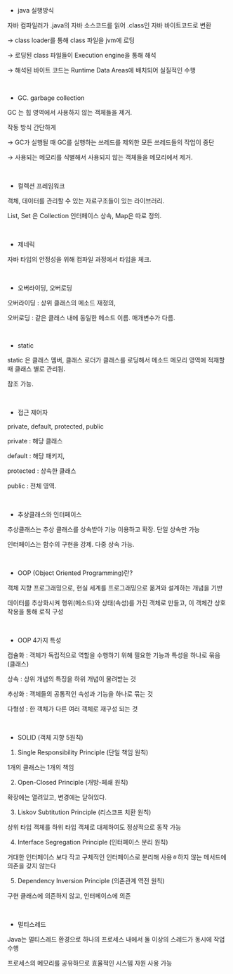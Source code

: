 - java 실행방식

자바 컴파일러가 .java의 자바 소스코드를 읽어 .class인 자바 바이트코드로 변환

→ class loader를 통해 class 파일을 jvm에 로딩

→ 로딩된 class 파일들이 Execution engine을 통해 해석

→ 해석된 바이트 코드는 Runtime Data Areas에 배치되어 실질적인 수행

<br/>

- GC. garbage collection

GC 는 힙 영역에서 사용하지 않는 객체들을 제거.

작동 방식 간단하게

→ GC가 실행될 때 GC를 실행하는 쓰레드를 제외한 모든 쓰레드들의 작업이 중단

→ 사용되는 메모리를 식별해서 사용되지 않는 객체들을 메모리에서 제거.

<br/>

- 컬렉션 프레임워크

객체, 데이터를 관리할 수 있는 자료구조들이 있는 라이브러리. 

List, Set 은 Collection 인터페이스 상속, Map은 따로 정의.

<br/>

- 제네릭

자바 타입의 안정성을 위해 컴파일 과정에서 타입을 체크.

<br/>

- 오버라이딩, 오버로딩

오버라이딩 : 상위 클래스의 메소드 재정의, 

오버로딩 : 같은 클래스 내에 동일한 메소드 이름. 매개변수가 다름.

<br/>

- static

static 은 클래스 멤버, 클래스 로더가 클래스를 로딩해서 메소드 메모리 영역에 적재할 때 클래스 별로 관리됨. 

참조 가능.

<br/>

- 접근 제어자

private, default, protected, public

private : 해당 클래스

default : 해당 패키지,

protected : 상속한 클래스 

public : 전체 영역.

<br/>

- 추상클래스와 인터페이스

추상클래스는 추상 클래스를 상속받아 기능 이용하고 확장. 단일 상속만 가능

인터페이스는 함수의 구현을 강제. 다중 상속 가능.

<br/>

- OOP (Object Oriented Programming)란?

객체 지향 프로그래밍으로, 현실 세계를 프로그래밍으로 옮겨와 설계하는 개념을 기반

데이터를 추상화시켜 행위(메소드)와 상태(속성)를 가진 객체로 만들고, 이 객체간 상호 작용을 통해 로직 구성

<br/> 

- OOP 4가지 특성

캡슐화 : 객체가 독립적으로 역할을 수행하기 위해 필요한 기능과 특성을 하나로 묶음 (클래스)

상속 : 상위 개념의 특징을 하위 개념이 물려받는 것

추상화 : 객체들의 공통적인 속성과 기능을 하나로 묶는 것

다형성 : 한 객체가 다른 여러 객체로 재구성 되는 것

<br/>

- SOLID (객체 지향 5원칙)

1.  Single Responsibility Principle (단일 책임 원칙)

1개의 클래스는 1개의 책임

2. Open-Closed Principle (개방-페쇄 원칙)

확장에는 열려있고, 변경에는 닫혀있다.

3. Liskov Subtitution Principle (리스코프 치환 원칙)

상위 타입 객체를 하위 타입 객체로 대체하여도 정상적으로 동작 가능

4. Interface Segregation Principle (인터페이스 분리 원칙)

거대한 인터페이스 보다 작고 구체적인 인터페이스로 분리해 사용ㅎ하지 않는 메서드에 의존을 갖지 않는다

5. Dependency Inversion Principle (의존관계 역전 원칙)

구현 클래스에 의존하지 않고, 인터페이스에 의존

<br/>

- 멀티스레드

Java는 멀티스레드 환경으로 하나의 프로세스 내에서 둘 이상의 스레드가 동시에 작업 수행

프로세스의 메모리를 공유하므로 효율적인 시스템 자원 사용 가능




